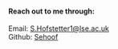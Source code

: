 #### Reach out to me through:

Email: [S.Hofstetter1@lse.ac.uk](S.Hofstetter1@lse.ac.uk)<br/>
Github: [Sehoof](https://github.com/sehoof)

